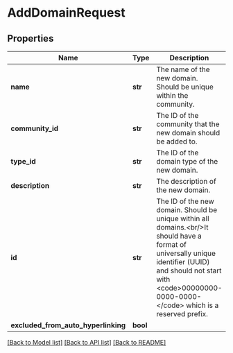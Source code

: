 # AddDomainRequest

## Properties
Name | Type | Description | Notes
------------ | ------------- | ------------- | -------------
**name** | **str** | The name of the new domain. Should be unique within the community. | 
**community_id** | **str** | The ID of the community that the new domain should be added to. | 
**type_id** | **str** | The ID of the domain type of the new domain. | 
**description** | **str** | The description of the new domain. | [optional] 
**id** | **str** | The ID of the new domain. Should be unique within all domains.&lt;br/&gt;It should have a format of universally unique identifier (UUID) and should not start with &lt;code&gt;00000000-0000-0000-&lt;/code&gt; which is a reserved prefix. | [optional] 
**excluded_from_auto_hyperlinking** | **bool** |  | [optional] 

[[Back to Model list]](../README.md#documentation-for-models) [[Back to API list]](../README.md#documentation-for-api-endpoints) [[Back to README]](../README.md)

